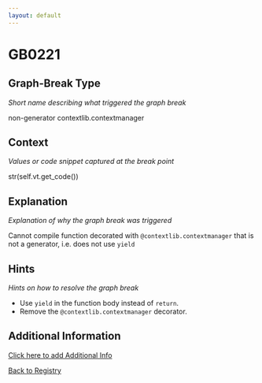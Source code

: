 ```yaml
---
layout: default
---
```

# GB0221

## Graph-Break Type
*Short name describing what triggered the graph break*

non-generator contextlib.contextmanager

## Context
*Values or code snippet captured at the break point*

str(self.vt.get_code())

## Explanation
*Explanation of why the graph break was triggered*

Cannot compile function decorated with `@contextlib.contextmanager` that is not a generator, i.e. does not use `yield`

## Hints
*Hints on how to resolve the graph break*

- Use `yield` in the function body instead of `return`.
- Remove the `@contextlib.contextmanager` decorator.


## Additional Information

<!-- ADDITIONAL INFORMATION START - Add custom information below this line -->

<!-- ADDITIONAL INFORMATION END -->


[Click here to add Additional Info](https://github.com/meta-pytorch/compile-graph-break-site/edit/main/docs/gb/gb0221.md)

[Back to Registry](../index.html)
